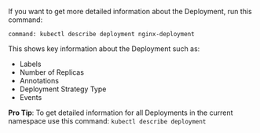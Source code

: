 If you want to get more detailed information about the Deployment, run this command:

```terminal:execute
command: kubectl describe deployment nginx-deployment
```

This shows key information about the Deployment such as:

- Labels
- Number of Replicas
- Annotations
- Deployment Strategy Type
- Events

**Pro Tip**:
To get detailed information for all Deployments in the current namespace use this command: `kubectl describe deployment`
